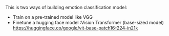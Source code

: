 This is two ways of building emotion classification model:
- Train on a pre-trained model like VGG
- Finetune a hugging face model :Vision Transformer (base-sized model) https://huggingface.co/google/vit-base-patch16-224-in21k
